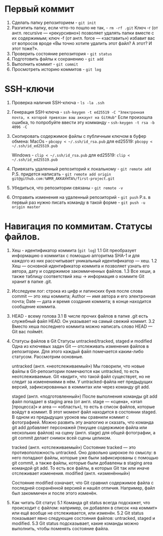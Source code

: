 # Первый коммит

1. Сделать папку репозиторием - `git init`
2. Разгитить папку, если чтто-то пошло не так, - `rm -rf .git`
   Ключ -r (от англ. recursive — «рекурсивно») позволяет удалять папки вместе с их содержимым;
   ключ -f (от англ. force — «заставить») избавит вас от вопросов вроде «Вы точно хотите удалить этот файл? А этот? И этот тоже?».
3. Проверить состояние репозитория - `git status`
4. Подготовить файлы к сохранению - `git add `
5. Выполнить коммит - `git commit`
6. Просмотреть историю коммитов - `git log`

# SSH-ключи

1. Проверка наличия SSH-ключа - `ls -la .ssh`
2. Генерация SSH-ключа - `ssh-keygen -t ed25519 -C "Электронная почта, к которой привязан ваш аккаунт на GitHub"`
   Если произошла ошибка, то попробуйте ввести эту комманду - `ssh-keygen -t rsa -b 4096 -C`
3. Скопировать содержимое файлы с публичным ключом в буфер обмена:
   MacOs - `pbcopy < ~/.ssh/id_rsa.pub`
   для ed25519:
   `pbcopy < ~/.ssh/id_ed25519.pub`

   Windows - `clip < ~/.ssh/id_rsa.pub`
   для ed25519:
   `clip < ~/.ssh/id_ed25519.pub`

4. Привязать удаленный репозиторий к локальному - `git remote add`
   P.S. придется написать - `git remote add origin git@github.com:%ИМЯ_АККАУНТА%/first-project.git `
5. Убедиться, что репозитории связаны - `git remote -v`
6. Отправить изменения на удаленный репозиторий - `git push`
   P.s. в первый раз нужно писать команду в такой форме - `git push -u origin master`

# Навигация по коммитам. Статусы файлов.

1. Хеш - идентификатор коммита (`git log`)
   1.1 Git преобразует информацию о коммитах с помощью алгоритма SHA-1 и для каждого из них рассчитывает уникальный идентификатор — хеш.
   1.2 Хеш — основной идентификатор коммита и позволяет узнать его автора, дату и содержимое закоммиченных файлов.
   1.3 Все хеши, а также таблицу соответствий хеш → информация о коммите Git хранит в папке .git.

2. Исследуем лог:
   строка из цифр и латинских букв после слова commit — это хеш коммита;
   Author — имя автора и его электронная почта;
   Date — дата и время создания коммита;
   в конце находится сообщение коммита.

3. HEAD - всему голова
   3.1 В числе прочих файлов в папке .git есть служебный файл HEAD. Он указывает на самый свежий коммит.
   3.2 Вместо хеша последнего коммита можно написать слово HEAD — Git вас поймёт.

4. Статусы файлов в Git
   Статусы untracked/tracked, staged и modified
   Одна из ключевых задач Git — отслеживать изменения файлов в репозитории. Для этого каждый файл помечается каким-либо статусом. Рассмотрим основные.

   untracked (англ. «неотслеживаемый»)
   Мы говорили, что новые файлы в Git-репозитории помечаются как untracked, то есть неотслеживаемые. Git «видит», что такой файл существует, но не следит за изменениями в нём. У untracked-файла нет предыдущих версий, зафиксированных в коммитах или через команду git add.

   staged (англ. «подготовленный»)
   После выполнения команды git add файл попадает в staging area (от англ. stage — «сцена», «этап [процесса]» и area — «область»), то есть в список файлов, которые войдут в коммит. В этот момент файл находится в состоянии staged.
   В одном из предыдущих уроков мы сравнили коммит с фотографией. Можно развить эту аналогию и сказать, что команда git add добавляет персонажей (текущее содержимое файла или нескольких файлов) на сцену (англ. stage) для общей фотографии, а git commit делает снимок всей сцены целиком.

   tracked (англ. «отслеживаемый»)
   Состояние tracked — это противоположность untracked. Оно довольно широкое по смыслу: в него попадают файлы, которые уже были зафиксированы с помощью git commit, а также файлы, которые были добавлены в staging area командой git add. То есть все файлы, в которых Git так или иначе отслеживает изменения.
   modified (англ. «изменённый»)

   Состояние modified означает, что Git сравнил содержимое файла с последней сохранённой версией и нашёл отличия. Например, файл был закоммичен и после этого изменён.

5. Как читать Git статус
   5.1 Команда git status всегда подскажет, что происходит с файлом: например, он добавлен в список «на коммит» или ещё вообще не отслеживается, или изменён.
   5.2 Git status показывает явно следующие состояния файлов: untracked, staged и modified.
   5.3 Git status подсказывает, какие команды можно выполнить, чтобы поменять состояние файла.
